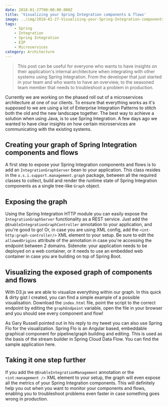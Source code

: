 ```yaml
---
date: 2018-01-27T00:00:00.000Z
title: 'Visualizing your Spring Integration components & flows'
image: ../img/2018-01-27-Visualizing-your-Spring-Integration-components-and-flows/post-image.jpg
tags:
    - Spring
    - Integration
    - Spring Integration
    - EIP
    - Microservices
category: Architecture
---
```


> This post can be useful for everyone who wants to have insights on their application's internal architecture when integrating with other systems using Spring Integration.
> From the developer that just started in your team and who wants to have an overview, to the seasoned team member that needs to troubleshoot a problem in production.

Currently we are working on the phased roll out of a microservices architecture at one of our clients.
To ensure that everything works as it's supposed to we are using a lot of <OutboundLink href="http://enterpriseintegrationpatterns.com/" rel="noreferrer" target="_blank">Enterprise Integration Patterns</OutboundLink> to stitch both the old and the new landscape together.
The best way to achieve a solution when using Java, is to use Spring Integration.
A few days ago we wanted to have clear insights on how certain microservices are communicating with the existing systems.

## Creating your graph of Spring Integration components and flows

A first step to expose your Spring Integration components and flows is to add an `IntegrationGraphServer` bean to your application.
This class resides in the `o.s.i.support.management.graph` package, between all the required classes to collect, build and render the runtime state of Spring Integration components as a single tree-like `Graph` object.

## Exposing the graph

Using the Spring Integration HTTP module you can easily expose the `IntegrationGraphServer` functionality as a REST service.
Just add the `@EnableIntegrationGraphController` annotation to your application, and you're good to go!
Or, in case you are using XML config, add the `<int-http:graph-controller/>` XML element to your setup.
Be sure to edit the `allowedOrigins` attribute of the annotation in case you're accessing the endpoint between 2 domains.
Sidenote: your application needs to be deployed on a web container, or it needs to use an embedded web container in case you are building on top of Spring Boot.

## Visualizing the exposed graph of components and flows

With <OutboundLink href="https://d3js.org/" rel="noreferrer" target="_blank">D3.js</OutboundLink> we are able to visualize everything within our graph.
In <OutboundLink href="https://gist.github.com/TYsewyn/99f86b42ec4fbedf06db611a1a04bea4" rel="noreferrer" target="_blank">this quick & dirty gist</OutboundLink> I created, you can find a simple example of a possible visualisation.
Download the `index.html` file, point the script to the correct endpoint by editing the `graphEndpoint` variable, open the file in your browser and you should see every component and flow!

As Gary Russell pointed out in <OutboundLink href="https://twitter.com/gprussell/status/957370937741111296" rel="noreferrer" target="_blank">his reply</OutboundLink> to my tweet you can also use Spring Flo for the visualization.
Spring Flo is an Angular based, embeddable graphical component for pipeline/graph building and editing.
This is used as the basis of the stream builder in Spring Cloud Data Flow.
You can find the sample application <OutboundLink href="https://github.com/spring-projects/spring-flo/tree/angular-1.x/samples/spring-flo-si" rel="noreferrer" target="_blank">here</OutboundLink>.

## Taking it one step further

If you add the `@EnableIntegrationManagement` annotation or the `<int:management />` XML element to your setup, the graph will even expose all the metrics of your Spring Integration components.
This will definitely help you out when you want to monitor your components and flows, enabling you to troubleshoot problems even faster in case something goes wrong in production.